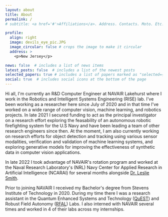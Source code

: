 ```yaml
---
layout: about
title: About
permalink: /
# subtitle: <a href='#'>Affiliations</a>. Address. Contacts. Moto. Etc.

profile:
  align: right
  image: devils_eye_pic.JPG
  image_circular: false # crops the image to make it circular
  address: >
    <p>New Jersey</p>

news: false  # includes a list of news items
latest_posts: false  # includes a list of the newest posts
selected_papers: true # includes a list of papers marked as "selected={true}"
social: true  # includes social icons at the bottom of the page
---
```


Hi all, I'm currently an R&D Computer Engineer at NAVAIR Lakehurst where I work in the Robotics and Intelligent Systems Engineering (RISE) lab. I've been working as a researcher here since July of 2020 and in that time I've worked on a wide range of computer vision, machine learning, and robotics projects. In late 2021 I secured funding to act as the principal investigator on a research effort exploring the feasability of an autonomous robotic firefighting system for the U.S Navy and have been leading a team of other research engineers since then. At the moment, I am also currently working on research efforts for object detection and tracking using various sensor modalities, verification and validation of machine learning systems, and exploring generative models for improving the effectiveness of synthetic data in computer vision applications.

In late 2022 I took advantage of NAVAIR's rotation program and worked at the Naval Research Laboratory's (NRL) Navy Center for Applied Research in Artificial Intelligence (NCARAI) for several months alongside [Dr. Leslie Smith](https://scholar.google.com/citations?user=pwh7Pw4AAAAJ&hl=en).

Prior to joining NAVAIR I received my Bachelor's degree from Stevens Institute of Technology in 2020. During my time there I was a research assistant in the Quantum Enhanced Systems and Technology ([QuEST](http://www.questlab.us/)) and Robust Field Autonomy ([RFAL](https://robustfieldautonomylab.github.io/index.html)) Labs. I also interned with NAVAIR several times and worked in 4 of their labs across my internships. 
